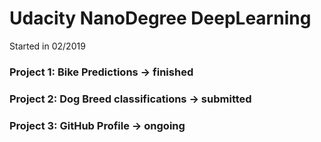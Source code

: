 # Udacity NanoDegree DeepLearning 

Started in 02/2019

### Project 1: Bike Predictions -> finished
### Project 2: Dog Breed classifications -> submitted
### Project 3: GitHub Profile -> ongoing
